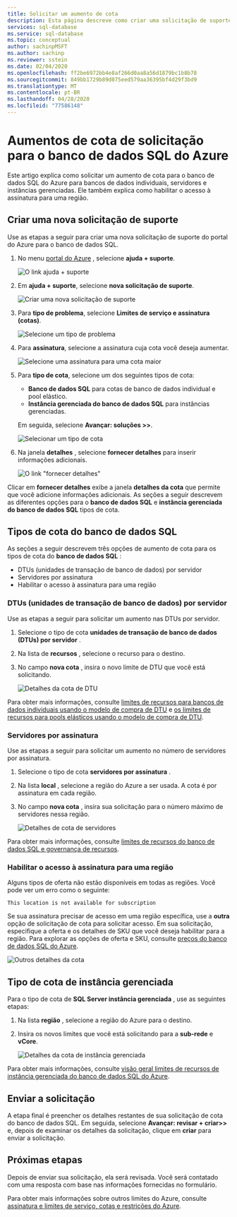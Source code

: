 ```yaml
---
title: Solicitar um aumento de cota
description: Esta página descreve como criar uma solicitação de suporte para aumentar as cotas para bancos de dados únicos, servidores e instâncias gerenciadas do banco de dados SQL do Azure.
services: sql-database
ms.service: sql-database
ms.topic: conceptual
author: sachinpMSFT
ms.author: sachinp
ms.reviewer: sstein
ms.date: 02/04/2020
ms.openlocfilehash: ff2be6972bb4e8af266d0aa8a56d1879bc1b8b78
ms.sourcegitcommit: 849bb1729b89d075eed579aa36395bf4d29f3bd9
ms.translationtype: MT
ms.contentlocale: pt-BR
ms.lasthandoff: 04/28/2020
ms.locfileid: "77586148"
---
```

# <a name="request-quota-increases-for-azure-sql-database"></a>Aumentos de cota de solicitação para o banco de dados SQL do Azure

Este artigo explica como solicitar um aumento de cota para o banco de dados SQL do Azure para bancos de dados individuais, servidores e instâncias gerenciadas. Ele também explica como habilitar o acesso à assinatura para uma região.

## <a name="create-a-new-support-request"></a><a id="newquota"></a>Criar uma nova solicitação de suporte

Use as etapas a seguir para criar uma nova solicitação de suporte do portal do Azure para o banco de dados SQL.

1. No menu [portal do Azure](https://portal.azure.com) , selecione **ajuda + suporte**.

   ![O link ajuda + suporte](./media/quota-increase-request/help-plus-support.png)

1. Em **ajuda + suporte**, selecione **nova solicitação de suporte**.

    ![Criar uma nova solicitação de suporte](./media/quota-increase-request/new-support-request.png)

1. Para **tipo de problema**, selecione **Limites de serviço e assinatura (cotas)**.

   ![Selecione um tipo de problema](./media/quota-increase-request/select-quota-issue-type.png)

1. Para **assinatura**, selecione a assinatura cuja cota você deseja aumentar.

   ![Selecione uma assinatura para uma cota maior](./media/quota-increase-request/select-subscription-support-request.png)

1. Para **tipo de cota**, selecione um dos seguintes tipos de cota:

   - **Banco de dados SQL** para cotas de banco de dados individual e pool elástico.
   - **Instância gerenciada do banco de dados SQL** para instâncias gerenciadas.

   Em seguida, selecione **Avançar: soluções >>**.

   ![Selecionar um tipo de cota](./media/quota-increase-request/select-quota-type.png)

1. Na janela **detalhes** , selecione **fornecer detalhes** para inserir informações adicionais.

   ![O link "fornecer detalhes"](./media/quota-increase-request/provide-details-link.png)

Clicar em **fornecer detalhes** exibe a janela **detalhes da cota** que permite que você adicione informações adicionais. As seções a seguir descrevem as diferentes opções para o **banco de dados SQL** e **instância gerenciada do banco de dados SQL** tipos de cota.

## <a name="sql-database-quota-types"></a><a id="sqldbquota"></a>Tipos de cota do banco de dados SQL

As seções a seguir descrevem três opções de aumento de cota para os tipos de cota do **banco de dados SQL** :

- DTUs (unidades de transação de banco de dados) por servidor
- Servidores por assinatura
- Habilitar o acesso à assinatura para uma região

### <a name="database-transaction-units-dtus-per-server"></a>DTUs (unidades de transação de banco de dados) por servidor

Use as etapas a seguir para solicitar um aumento nas DTUs por servidor.

1. Selecione o tipo de cota **unidades de transação de banco de dados (DTUs) por servidor** .

1. Na lista de **recursos** , selecione o recurso para o destino.

1. No campo **nova cota** , insira o novo limite de DTU que você está solicitando.

   ![Detalhes da cota de DTU](./media/quota-increase-request/quota-details-dtus.png)

Para obter mais informações, consulte [limites de recursos para bancos de dados individuais usando o modelo de compra de DTU](sql-database-dtu-resource-limits-single-databases.md) e [os limites de recursos para pools elásticos usando o modelo de compra de DTU](sql-database-dtu-resource-limits-elastic-pools.md).

### <a name="servers-per-subscription"></a>Servidores por assinatura

Use as etapas a seguir para solicitar um aumento no número de servidores por assinatura.

1. Selecione o tipo de cota **servidores por assinatura** .

1. Na lista **local** , selecione a região do Azure a ser usada. A cota é por assinatura em cada região.

1. No campo **nova cota** , insira sua solicitação para o número máximo de servidores nessa região.

   ![Detalhes de cota de servidores](./media/quota-increase-request/quota-details-servers.png)

Para obter mais informações, consulte [limites de recursos do banco de dados SQL e governança de recursos](sql-database-resource-limits-database-server.md).

### <a name="enable-subscription-access-to-a-region"></a><a id="other"></a>Habilitar o acesso à assinatura para uma região

Alguns tipos de oferta não estão disponíveis em todas as regiões. Você pode ver um erro como o seguinte:

`This location is not available for subscription`

Se sua assinatura precisar de acesso em uma região específica, use a **outra** opção de solicitação de cota para solicitar acesso. Em sua solicitação, especifique a oferta e os detalhes de SKU que você deseja habilitar para a região. Para explorar as opções de oferta e SKU, consulte [preços do banco de dados SQL do Azure](https://azure.microsoft.com/pricing/details/sql-database/single/).

![Outros detalhes da cota](./media/quota-increase-request/quota-details-whitelisting.png)

## <a name="managed-instance-quota-type"></a><a id="sqlmiquota"></a>Tipo de cota de instância gerenciada

Para o tipo de cota de **SQL Server instância gerenciada** , use as seguintes etapas:

1. Na lista **região** , selecione a região do Azure para o destino.

1. Insira os novos limites que você está solicitando para a **sub-rede** e **vCore**.

   ![Detalhes da cota de instância gerenciada](./media/quota-increase-request/quota-details-managed-instance.png)

Para obter mais informações, consulte [visão geral limites de recursos de instância gerenciada do banco de dados SQL do Azure](sql-database-managed-instance-resource-limits.md).

## <a name="submit-your-request"></a>Enviar a solicitação

A etapa final é preencher os detalhes restantes de sua solicitação de cota do banco de dados SQL. Em seguida, selecione **Avançar: revisar + criar>>** e, depois de examinar os detalhes da solicitação, clique em **criar** para enviar a solicitação.

## <a name="next-steps"></a>Próximas etapas

Depois de enviar sua solicitação, ela será revisada. Você será contatado com uma resposta com base nas informações fornecidas no formulário.

Para obter mais informações sobre outros limites do Azure, consulte [assinatura e limites de serviço, cotas e restrições do Azure](../azure-resource-manager/management/azure-subscription-service-limits.md).
